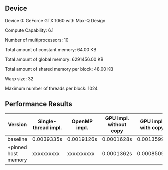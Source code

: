 ## Device

Device 0: GeForce GTX 1060 with Max-Q Design

Compute Capability: 6.1

Number of multiprocessors: 10

Total amount of constant memory: 64.00 KB

Total amount of global memory: 6291456.00 KB

Total amount of shared memory per block: 48.00 KB

Warp size: 32

Maximum number of threads per block: 1024

## Performance Results

| Version             | Single-thread impl. | OpenMP impl. | GPU impl. without copy | GPU impl. with copy | GPU Copy operation |
|---------------------|---------------------|--------------|------------------------|---------------------|--------------------|
| baseline            | 0.0039335s          | 0.0019126s   | 0.0001628s             | 0.0013599s          | 0.0011971s         |
| +pinned host memory | xxxxxxxxxx          | xxxxxxxxxx   | 0.0001362s             | 0.0008509s          | 0.0007147s         |



